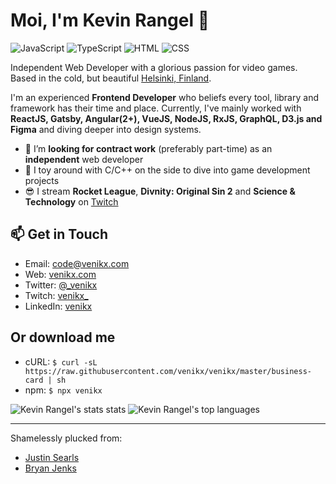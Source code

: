 # Moi, I'm Kevin Rangel 👋

![JavaScript](https://img.shields.io/badge/JavaScript-Expert-black?style=flat-squre&labelColor=f7df1e)
![TypeScript](https://img.shields.io/badge/TypeScript-Intermediate-black?style=flat-squre&labelColor=007acc)
![HTML](https://img.shields.io/badge/HTML-Intermediate-black?style=flat-squre&labelColor=e54c21)
![CSS](https://img.shields.io/badge/CSS-Intermediate-black?style=flat-squre&labelColor=214ce5)

Independent Web Developer with a glorious passion for video games. Based in the
cold, but beautiful [Helsinki,
Finland](https://www.openstreetmap.org/node/25474663#map=16/60.1718/24.9413).

I'm an experienced **Frontend Developer** who beliefs every tool, library and
framework has their time and place. Currently, I've mainly worked with
**ReactJS, Gatsby, Angular(2+), VueJS, NodeJS, RxJS, GraphQL, D3.js and Figma**
and diving deeper into design systems.

- 🔭 I’m **looking for contract work** (preferably part-time) as an
  **independent** web developer
- 🌱 I toy around with C/C++ on the side to dive into game development projects
- 😎 I stream **Rocket League**, **Divnity: Original Sin 2** and **Science &
  Technology** on [Twitch](https://www.twitch.tv/venikx_)

## 📫 Get in Touch

- Email: code@venikx.com
- Web: [venikx.com](https://www.youtube.com/watch?v=dQw4w9WgXcQ)
- Twitter: [@\_venikx](https://twitter.com/_venikx)
- Twitch: [venikx\_](https://www.twitch.tv/venikx_)
- LinkedIn: [venikx](https://www.linkedin.com/in/venikx/)

## Or download me

- cURL: `$ curl -sL https://raw.githubusercontent.com/venikx/venikx/master/business-card | sh`
- npm: `$ npx venikx`

![Kevin Rangel's stats stats](https://github-readme-stats.vercel.app/api?username=venikx&show_icons=true&theme=radical&include_all_commits=true)
![Kevin Rangel's top languages](https://github-readme-stats.vercel.app/api/top-langs/?username=venikx&layout=compact)

---

Shamelessly plucked from:

- [Justin Searls](https://github.com/searls/searls)
- [Bryan Jenks](https://github.com/tallguyjenks/BusinessCard)
